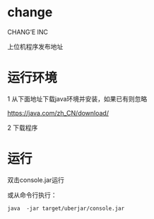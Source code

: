 # change
CHANG‘E INC

上位机程序发布地址


# 运行环境 #

1 从下面地址下载java环境并安装，如果已有则忽略

https://java.com/zh_CN/download/

2 下载程序


# 运行 #

双击console.jar运行

或从命令行执行：
```
java  -jar target/uberjar/console.jar

```


